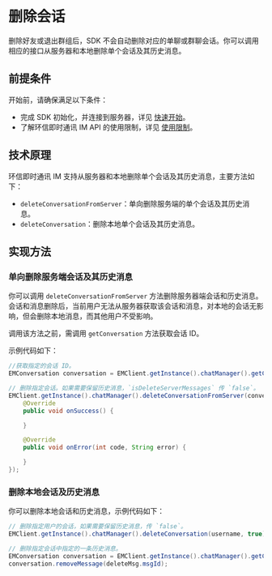 # 删除会话

<Toc />

删除好友或退出群组后，SDK 不会自动删除对应的单聊或群聊会话。你可以调用相应的接口从服务器和本地删除单个会话及其历史消息。

## 前提条件

开始前，请确保满足以下条件：

- 完成 SDK 初始化，并连接到服务器，详见 [快速开始](quickstart.html)。
- 了解环信即时通讯 IM API 的使用限制，详见 [使用限制](/product/limitation.html)。

## 技术原理

环信即时通讯 IM 支持从服务器和本地删除单个会话及其历史消息，主要方法如下：

- `deleteConversationFromServer`：单向删除服务端的单个会话及其历史消息。
- `deleteConversation`：删除本地单个会话及其历史消息。

## 实现方法

### 单向删除服务端会话及其历史消息

你可以调用 `deleteConversationFromServer` 方法删除服务器端会话和历史消息。会话和消息删除后，当前用户无法从服务器获取该会话和消息，对本地的会话无影响，但会删除本地消息，而其他用户不受影响。

调用该方法之前，需调用 `getConversation` 方法获取会话 ID。

示例代码如下：

```java
//获取指定的会话 ID。
EMConversation conversation = EMClient.getInstance().chatManager().getConversation(username);

// 删除指定会话。如果需要保留历史消息，`isDeleteServerMessages` 传 `false`。
EMClient.getInstance().chatManager().deleteConversationFromServer(conversationId, conversationType, isDeleteServerMessages, new EMCallBack() {
    @Override
    public void onSuccess() {

    }

    @Override
    public void onError(int code, String error) {

    }
});
```

### 删除本地会话及历史消息

你可以删除本地会话和历史消息，示例代码如下：

```java
// 删除指定用户的会话，如果需要保留历史消息，传 `false`。
EMClient.getInstance().chatManager().deleteConversation(username, true);
```

```java
// 删除指定会话中指定的一条历史消息。
EMConversation conversation = EMClient.getInstance().chatManager().getConversation(username);
conversation.removeMessage(deleteMsg.msgId);
```
